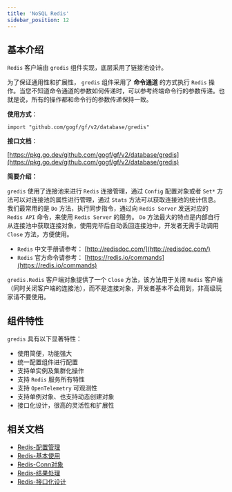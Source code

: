 ```yaml
---
title: 'NoSQL Redis'
sidebar_position: 12
---
```


## 基本介绍

`Redis` 客户端由 `gredis` 组件实现，底层采用了链接池设计。

为了保证通用性和扩展性， `gredis` 组件采用了 **命令通道** 的方式执行 `Redis` 操作。当您不知道命令通道的参数如何传递时，可以参考终端命令行的参数传递。也就是说，所有的操作都和命令行的参数传递保持一致。

**使用方式**：

```
import "github.com/gogf/gf/v2/database/gredis"
```

**接口文档**：

[https://pkg.go.dev/github.com/gogf/gf/v2/database/gredis](https://pkg.go.dev/github.com/gogf/gf/v2/database/gredis)

**简要介绍：**

`gredis` 使用了连接池来进行 `Redis` 连接管理，通过 `Config` 配置对象或者 `Set*` 方法可以对连接池的属性进行管理，通过 `Stats` 方法可以获取连接池的统计信息。我们最常用的是 `Do` 方法，执行同步指令，通过向 `Redis Server` 发送对应的 `Redis API` 命令，来使用 `Redis Server` 的服务。 `Do` 方法最大的特点是内部自行从连接池中获取连接对象，使用完毕后自动丢回连接池中，开发者无需手动调用 `Close` 方法，方便使用。

- `Redis` 中文手册请参考： [http://redisdoc.com/](http://redisdoc.com/)
- `Redis` 官方命令请参考： [https://redis.io/commands](https://redis.io/commands)

`gredis.Redis` 客户端对象提供了一个 `Close` 方法，该方法用于关闭 `Redis` 客户端（同时关闭客户端的连接池），而不是连接对象，开发者基本不会用到，非高级玩家请不要使用。

## 组件特性

`gredis` 具有以下显著特性：

- 使用简便，功能强大
- 统一配置组件进行配置
- 支持单实例及集群化操作
- 支持 `Redis` 服务所有特性
- 支持 `OpenTelemetry` 可观测性
- 支持单例对象、也支持动态创建对象
- 接口化设计，很高的灵活性和扩展性

## 相关文档

- [Redis-配置管理](output/goframe-v2.0-md/核心组件-重点/NoSQL%20Redis/Redis-配置管理)
- [Redis-基本使用](output/goframe-v2.0-md/核心组件-重点/NoSQL%20Redis/Redis-基本使用)
- [Redis-Conn对象](output/goframe-v2.0-md/核心组件-重点/NoSQL%20Redis/Redis-Conn对象)
- [Redis-结果处理](output/goframe-v2.0-md/核心组件-重点/NoSQL%20Redis/Redis-结果处理)
- [Redis-接口化设计](output/goframe-v2.0-md/核心组件-重点/NoSQL%20Redis/Redis-接口化设计)